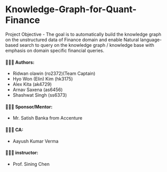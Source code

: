 # Knowledge-Graph-for-Quant-Finance

Project Objective - The goal is to automatically build the knowledge graph on the unstructured data of Finance domain and enable Natural language-based search to query on the knowledge graph / knowledge base with emphasis on domain specific financial queries.

#### 👩🏻‍💻 Authors:
+ Ridwan olawin (ro2372)(Team Captain)
+ Hyo Won (Elin) Kim (hk3175)
+ Alex Kita (ak4729)
+ Arnav Saxena (as6456)
+ Shashwat Singh (ss6373)
#### 🧑🏻‍💼 Sponsor/Mentor:
- Mr. Satish Banka from Accenture
#### 🧑🏻‍🏫 CA:
- Aayush Kumar Verma
#### 🧑🏻‍🏫 instructor:
- Prof. Sining Chen
